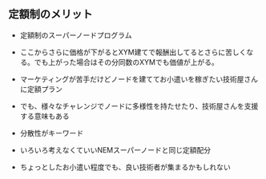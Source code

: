 ## 定額制のメリット

- 定額制のスーパーノードプログラム

- ここからさらに価格が下がるとXYM建てで報酬出してるとさらに苦しくなる。でも上がった場合はその分同数のXYMでも価値が上がる。

- マーケティングが苦手だけどノードを建ててお小遣いを稼ぎたい技術屋さんに定額プラン

- でも、様々なチャレンジでノードに多様性を持たせたり、技術屋さんを支援する意味もある

- 分散性がキーワード

- いろいろ考えなくていいNEMスーパーノードと同じ定額配分

- ちょっとしたお小遣い程度でも、良い技術者が集まるかもしれない
